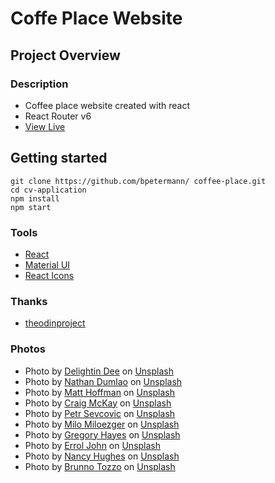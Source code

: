 # Coffe Place Website

## Project Overview

### Description

- Coffee place website created with react
- React Router v6
- [View Live](https://bpetermann.github.io/coffee-place/)

## Getting started

```
git clone https://github.com/bpetermann/ coffee-place.git
cd cv-application
npm install
npm start
```

### Tools

- [React](https://reactjs.org/)
- [Material UI](https://mui.com/)
- [React Icons](https://react-icons.github.io/react-icons/)

### Thanks

- [theodinproject](https://www.theodinproject.com)

### Photos

- Photo by <a href="https://unsplash.com/@delightindee?utm_source=unsplash&utm_medium=referral&utm_content=creditCopyText">Delightin Dee</a> on <a href="https://unsplash.com/s/photos/coffee-plant?utm_source=unsplash&utm_medium=referral&utm_content=creditCopyText">Unsplash</a><br>
- Photo by <a href="https://unsplash.com/@nate_dumlao?utm_source=unsplash&utm_medium=referral&utm_content=creditCopyText">Nathan Dumlao</a> on <a href="https://unsplash.com/s/photos/coffee?utm_source=unsplash&utm_medium=referral&utm_content=creditCopyText">Unsplash</a><br>
- Photo by <a href="https://unsplash.com/@__matthoffman__?utm_source=unsplash&utm_medium=referral&utm_content=creditCopyText">Matt Hoffman</a> on <a href="https://unsplash.com/s/photos/espresso?utm_source=unsplash&utm_medium=referral&utm_content=creditCopyText">Unsplash</a><br>
- Photo by <a href="https://unsplash.com/@ccmckay91?utm_source=unsplash&utm_medium=referral&utm_content=creditCopyText">Craig McKay</a> on <a href="https://unsplash.com/s/photos/espresso?utm_source=unsplash&utm_medium=referral&utm_content=creditCopyText">Unsplash</a><br>
- Photo by <a href="https://unsplash.com/@sevcovic23?utm_source=unsplash&utm_medium=referral&utm_content=creditCopyText">Petr Sevcovic</a> on <a href="https://unsplash.com/s/photos/coffee-place?utm_source=unsplash&utm_medium=referral&utm_content=creditCopyText">Unsplash</a><br>
- Photo by <a href="https://unsplash.com/@miloezger?utm_source=unsplash&utm_medium=referral&utm_content=creditCopyText">Milo Miloezger</a> on <a href="https://unsplash.com/s/photos/coffee-beans?utm_source=unsplash&utm_medium=referral&utm_content=creditCopyText">Unsplash</a><br>
- Photo by <a href="https://unsplash.com/es/@gregoryallen?utm_source=unsplash&utm_medium=referral&utm_content=creditCopyText">Gregory Hayes</a> on <a href="https://unsplash.com/s/photos/coffee-grind?utm_source=unsplash&utm_medium=referral&utm_content=creditCopyText">Unsplash</a><br>
- Photo by <a href="https://unsplash.com/@erroljohn?utm_source=unsplash&utm_medium=referral&utm_content=creditCopyText">Errol John</a> on <a href="https://unsplash.com/s/photos/coffee-beans?utm_source=unsplash&utm_medium=referral&utm_content=creditCopyText">Unsplash</a><br>
- Photo by <a href="https://unsplash.com/@mostlymarvelling?utm_source=unsplash&utm_medium=referral&utm_content=creditCopyText">Nancy Hughes</a> on <a href="https://unsplash.com/s/photos/coffee-beans?utm_source=unsplash&utm_medium=referral&utm_content=creditCopyText">Unsplash</a><br>
- Photo by <a href="https://unsplash.com/@tozzo?utm_source=unsplash&utm_medium=referral&utm_content=creditCopyText">Brunno Tozzo</a> on <a href="https://unsplash.com/s/photos/coffee-beans?utm_source=unsplash&utm_medium=referral&utm_content=creditCopyText">Unsplash</a>
